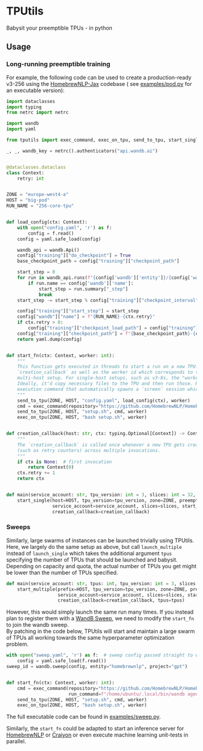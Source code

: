 # TPUtils

Babysit your preemptible TPUs - in python

## Usage

### Long-running preemptible training

For example, the following code can be used to create a production-ready v3-256 using
the [HomebrewNLP-Jax](https://github.com/HomebrewNLP/HomebrewNLP-Jax) codebase (
see [examples/pod.py](https://github.com/clashluke/tputils/blob/main/examples/pod.py) for an executable version):

```PYTHON
import dataclasses
import typing
from netrc import netrc

import wandb
import yaml

from tputils import exec_command, exec_on_tpu, send_to_tpu, start_single

_, _, wandb_key = netrc().authenticators("api.wandb.ai")


@dataclasses.dataclass
class Context:
    retry: int


ZONE = "europe-west4-a"
HOST = "big-pod"
RUN_NAME = "256-core-tpu"


def load_config(ctx: Context):
    with open("config.yaml", 'r') as f:
        config = f.read()
    config = yaml.safe_load(config)

    wandb_api = wandb.Api()
    config["training"]["do_checkpoint"] = True
    base_checkpoint_path = config["training"]["checkpoint_path"]

    start_step = 0
    for run in wandb_api.runs(f"{config['wandb']['entity']}/{config['wandb']['project']}"):
        if run.name == config['wandb']['name']:
            start_step = run.summary["_step"]
            break
    start_step -= start_step % config["training"]["checkpoint_interval"]

    config["training"]["start_step"] = start_step
    config["wandb"]["name"] = f"{RUN_NAME}-{ctx.retry}"
    if ctx.retry > 0:
        config["training"]["checkpoint_load_path"] = config["training"]["checkpoint_path"]
    config["training"]["checkpoint_path"] = f"{base_checkpoint_path}-{ctx.retry}"
    return yaml.dump(config)


def start_fn(ctx: Context, worker: int):
    """
    This function gets executed in threads to start a run on a new TPU. It receives the context object returned by 
    `creation_callback` as well as the worker id which corresponds to the slice id this code was executed on in a 
    multi-host setup. For single-host setups, such as v3-8s, the "worker" will always be set to 0.
    Ideally, it'd copy necessary files to the TPU and then run those. Here, `exec_command` can be used to create an 
    execution command that automatically spawns a `screen` session which persists even when the SSH connection gets cut.
    """
    send_to_tpu(ZONE, HOST, "config.yaml", load_config(ctx), worker)
    cmd = exec_command(repository="https://github.com/HomebrewNLP/HomebrewNLP-Jax", wandb_key=wandb_key)
    send_to_tpu(ZONE, HOST, "setup.sh", cmd, worker)
    exec_on_tpu(ZONE, HOST, "bash setup.sh", worker)


def creation_callback(host: str, ctx: typing.Optional[Context]) -> Context:
    """
    The `creation_callback` is called once whenever a new TPU gets created and can be used to persist state
    (such as retry counters) across multiple invocations.
    """
    if ctx is None:  # first invocation
        return Context(0)
    ctx.retry += 1
    return ctx


def main(service_account: str, tpu_version: int = 3, slices: int = 32, preemptible: bool = True):
    start_single(host=HOST, tpu_version=tpu_version, zone=ZONE, preemptible=preemptible,
                 service_account=service_account, slices=slices, start_fn=start_fn,
                 creation_callback=creation_callback)
```

### Sweeps

Similarly, large swarms of instances can be launched trivially using TPUtils. Here, we largely do the same setup as
above, but call `launch_multiple` instead of `launch_single` which takes the additional argument `tpus` specifying the
number of TPUs that should be launched and babysit. Depending on capacity and quota, the actual number of TPUs you get
might be lower than the number of TPUs specified.

```PYTHON
def main(service_account: str, tpus: int, tpu_version: int = 3, slices: int = 32, preemptible: bool = True):
    start_multiple(prefix=HOST, tpu_version=tpu_version, zone=ZONE, preemptible=preemptible,
                   service_account=service_account, slices=slices, start_fn=start_fn,
                   creation_callback=creation_callback, tpus=tpus)
```

However, this would simply launch the same run many times. If you instead plan to register them with a
[WandB Sweep](https://docs.wandb.ai/guides/sweeps/configuration), we need to modify the `start_fn` to join the wandb
sweep.\
By patching in the code below, TPUtils will start and maintain a large swarm of TPUs all working towards the same
hyperparameter optimization problem.

```PYTHON
with open("sweep.yaml", 'r') as f:  # sweep config passed straight to wandb
    config = yaml.safe_load(f.read())
sweep_id = wandb.sweep(config, entity="homebrewnlp", project="gpt")


def start_fn(ctx: Context, worker: int):
    cmd = exec_command(repository="https://github.com/HomebrewNLP/HomebrewNLP-Jax", wandb_key=wandb_key,
                       run_command=f"/home/ubuntu/.local/bin/wandb agent {sweep_id}")
    send_to_tpu(ZONE, HOST, "setup.sh", cmd, worker)
    exec_on_tpu(ZONE, HOST, "bash setup.sh", worker)
```

The full executable code can be found in [examples/sweep.py](https://github.com/clashluke/tputils/blob/main/examples/sweep.py).

Similarly, the `start_fn` could be adapted to start an inference server
for [HomebrewNLP](https://github.com/HomebrewNLP/HomebrewNLP-Jax/)
or [Craiyon](https://huggingface.co/spaces/dalle-mini/dalle-mini) or even execute machine learning unit-tests in
parallel. 